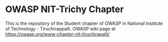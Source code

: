  # OWASP NIT-Trichy Chapter

This is the repository of the Student chapter of OWASP in National Institute of Technology - Tiruchirappalli. 
OWASP wiki page at https://owasp.org/www-chapter-nit-tiruchirapalli/
